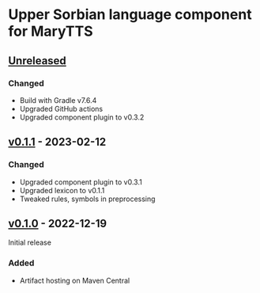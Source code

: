 Upper Sorbian language component for MaryTTS
============================================

[Unreleased]
------------

### Changed

- Build with Gradle v7.6.4
- Upgraded GitHub actions
- Upgraded component plugin to v0.3.2

[v0.1.1] - 2023-02-12
---------------------

### Changed

- Upgraded component plugin to v0.3.1
- Upgraded lexicon to v0.1.1
- Tweaked rules, symbols in preprocessing

[v0.1.0] - 2022-12-19
---------------------

Initial release

### Added

- Artifact hosting on Maven Central

[Unreleased]: https://github.com/marytts/marytts-lang-hsb/tree/master
[v0.1.1]: https://github.com/marytts/marytts-lang-hsb/releases/tag/v0.1.1
[v0.1.0]: https://github.com/marytts/marytts-lang-hsb/releases/tag/v0.1.0
